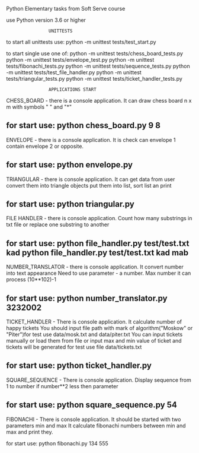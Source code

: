 Python Elementary tasks from Soft Serve course

use Python version 3.6 or higher



                    UNITTESTS

to start all unittests use:
python -m  unittest tests/test_start.py

to start single use one of:
python -m  unittest tests/chess_board_tests.py
python -m  unittest tests/envelope_test.py
python -m  unittest tests/fibonachi_tests.py
python -m  unittest tests/sequence_tests.py
python -m  unittest tests/test_file_handler.py
python -m  unittest tests/triangular_tests.py
python -m  unittest tests/ticket_handler_tests.py



                    APPLICATIONS START


CHESS_BOARD - there is a console application.
It can draw chess board n x m with symbols " " and "*"

for start use:
python chess_board.py 9 8
-------------------------------------------------------------
ENVELOPE - there is a console application.
It is check can envelope 1 contain envelope 2 or opposite.

for start use:
python envelope.py
-------------------------------------------------------------
TRIANGULAR - there is console application.
It can get data from user convert them into triangle objects
put them into list, sort list an print

for start use:
python triangular.py
-------------------------------------------------------------
FILE HANDLER - there is console application.
Count how many substrings in txt file or
replace one substring to another

for start use:
python file_handler.py test/test.txt kad
python file_handler.py test/test.txt kad mab
-------------------------------------------------------------
NUMBER_TRANSLATOR - there is console application.
It convert number into text appearance
Need to use parameter - a number.
Max number it can process (10**102)-1

for start use:
python number_translator.py 3232002
-------------------------------------------------------------
TICKET_HANDLER - There is console application.
It calculate number of happy tickets
You should input file path with mark of
algorithm("Moskow" or "Piter")for test use
data/mosk.txt and data/piter.txt
You can input tickets manually or load them from file or input
max and min value of ticket and tickets will be generated
for test use file data/tickets.txt

for start use:
python ticket_handler.py
-------------------------------------------------------------
SQUARE_SEQUENCE - There is console application.
Display sequence from 1 to number if number**2 less then parameter

for start use:
python square_sequence.py 54
-------------------------------------------------------------
FIBONACHI - There is console application.
It should be started with two parameters min and max
It calculate fibonachi numbers between min and max
and print they.

for start use:
python fibonachi.py 134 555
